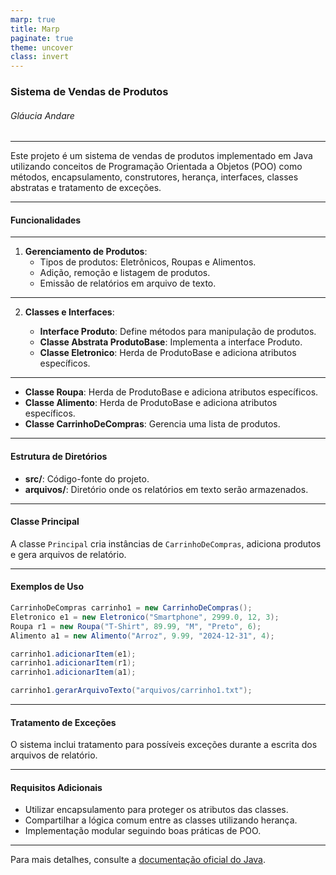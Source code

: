 ```yaml
---
marp: true
title: Marp
paginate: true
theme: uncover
class: invert
---
```


### Sistema de Vendas de Produtos
###### Gláucia Andare

---

Este projeto é um sistema de vendas de produtos implementado em Java utilizando conceitos de Programação Orientada a Objetos (POO) como métodos, encapsulamento, construtores, herança, interfaces, classes abstratas e tratamento de exceções.

---

#### Funcionalidades

---

1. **Gerenciamento de Produtos**:
   * Tipos de produtos: Eletrônicos, Roupas e Alimentos.
   * Adição, remoção e listagem de produtos.
   * Emissão de relatórios em arquivo de texto.

---

2. **Classes e Interfaces**:

   * **Interface Produto**: Define métodos para manipulação de produtos.
   * **Classe Abstrata ProdutoBase**: Implementa a interface Produto.
   * **Classe Eletronico**: Herda de ProdutoBase e adiciona atributos específicos.

---

   * **Classe Roupa**: Herda de ProdutoBase e adiciona atributos específicos.
   * **Classe Alimento**: Herda de ProdutoBase e adiciona atributos específicos.
   * **Classe CarrinhoDeCompras**: Gerencia uma lista de produtos.

---

#### Estrutura de Diretórios

* **src/**: Código-fonte do projeto.
* **arquivos/**: Diretório onde os relatórios em texto serão armazenados.

---


#### Classe Principal

A classe `Principal` cria instâncias de `CarrinhoDeCompras`, adiciona produtos e gera arquivos de relatório.

---

#### Exemplos de Uso

```java
CarrinhoDeCompras carrinho1 = new CarrinhoDeCompras();
Eletronico e1 = new Eletronico("Smartphone", 2999.0, 12, 3);
Roupa r1 = new Roupa("T-Shirt", 89.99, "M", "Preto", 6);
Alimento a1 = new Alimento("Arroz", 9.99, "2024-12-31", 4);

carrinho1.adicionarItem(e1);
carrinho1.adicionarItem(r1);
carrinho1.adicionarItem(a1);

carrinho1.gerarArquivoTexto("arquivos/carrinho1.txt");
```

---

#### Tratamento de Exceções

O sistema inclui tratamento para possíveis exceções durante a escrita dos arquivos de relatório.

---
#### Requisitos Adicionais

* Utilizar encapsulamento para proteger os atributos das classes.
* Compartilhar a lógica comum entre as classes utilizando herança.
* Implementação modular seguindo boas práticas de POO.

---

Para mais detalhes, consulte a [documentação oficial do Java](https://docs.oracle.com/javase/8/docs/api/java/io/File.html).
